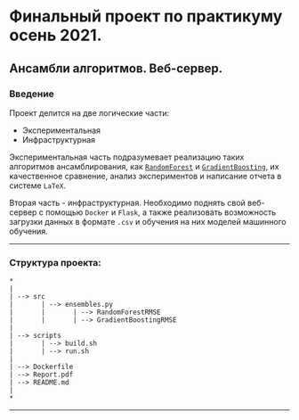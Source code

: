 # Финальный проект по практикуму осень 2021.
## Ансамбли алгоритмов. Веб-сервер.
### Введение


Проект делится на две логические части:
* Экспериментальная
* Инфраструктурная

Экспериментальная часть подразумевает реализацию 
таких алгоритмов ансамблирования, как
[`RandomForest`](http://www.machinelearning.ru/wiki/images/3/3a/Voron-ML-Compositions1-slides.pdf) 
и [`GradientBoosting`](http://www.machinelearning.ru/wiki/images/2/21/Voron-ML-Compositions-slides2.pdf), 
их качественное сравнение, анализ 
экспериментов и написание отчета в системе `LaTeX`.

Вторая часть - инфраструктурная. Необходимо поднять 
свой веб-сервер с помощью `Docker` и `Flask`, а также реализовать
возможность загрузки данных в формате  `.csv` 
и обучения на них моделей машинного обучения.

---


### Структура проекта:



```angular2html
*
|
| --> src
|       | --> ensembles.py
|       |       | --> RandomForestRMSE
|       |       | --> GradientBoostingRMSE
|
| --> scripts
|       | --> build.sh
|       | --> run.sh
|
| --> Dockerfile
| --> Report.pdf
| --> README.md
|
*
```

---